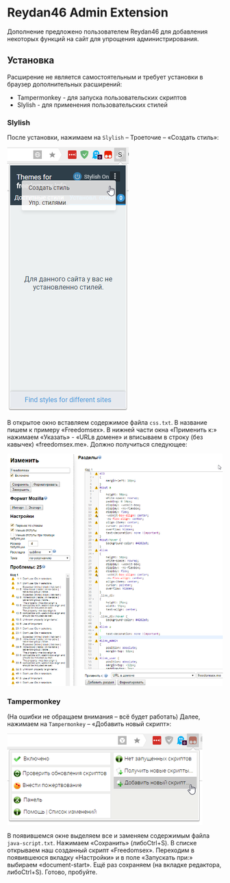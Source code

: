 # Reydan46 Admin Extension

Дополнение предложено пользователем Reydan46 для добавления некоторых функций на сайт для упрощения администрирования.

## Установка

Расширение не является самостоятельным и требует установки в браузер дополнительных расширений:

* Tampermonkey - для запуска пользовательских скриптов
* Slylish - для применения пользовательских стилей

### Slylish

После установки, нажимаем на `Slylish` – Троеточие – «Создать стиль»:

![alt text](https://raw.githubusercontent.com/freedomsex/Reydan46AdminExtension/master/images/1.png)


В открытое окно вставляем содержимое файла `css.txt`. В название пишем к примеру «Freedomsex». В нижней части окна «Применить к:» нажимаем «Указать» - «URLв домене» и вписываем в строку (без кавычек) «freedomsex.me». Должно получиться следующее:

![alt text](https://raw.githubusercontent.com/freedomsex/Reydan46AdminExtension/master/images/2.png)
 
### Tampermonkey
 
(На ошибки не обращаем внимания – всё будет работать) Далее, нажимаем на `Tampermonkey` – «Добавить новый скрипт»:

![alt text](https://raw.githubusercontent.com/freedomsex/Reydan46AdminExtension/master/images/3.png)

В появившемся окне выделяем все и заменяем содержимым файла `java-script.txt`. Нажимаем «Сохранить» (либоCtrl+S). В списке открываем наш созданный скрипт «Freedomsex». Переходим в появившеюся вкладку «Настройки» и в поле «Запускать при:» выбираем «document-start». Ещё раз сохраняем (на вкладке редактора, либоCtrl+S). Готово, пробуйте.
